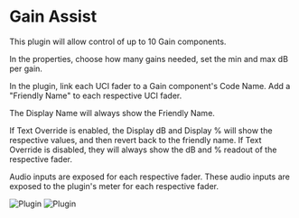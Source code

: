 # Gain Assist

This plugin will allow control of up to 10 Gain components. 

In the properties, choose how many gains needed, set the min and max dB per gain.

In the plugin, link each UCI fader to a Gain component's Code Name. Add a "Friendly Name" to each respective UCI fader.

The Display Name will always show the Friendly Name.

If Text Override is enabled, the Display dB and Display % will show the respective values, and then revert back to the friendly name. If Text Override is disabled, they will always show the dB and % readout of the respective fader.

Audio inputs are exposed for each respective fader. These audio inputs are exposed to the plugin's meter for each respective fader.

![Plugin](https://github.com/hopkinsjohn/Gain-UCI-Assist/blob/main/Screenshot%201.png)
![Plugin](https://github.com/hopkinsjohn/Gain-UCI-Assist/blob/main/Screenshot%202.png)